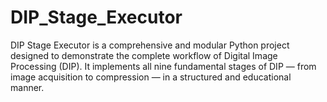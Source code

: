 # DIP_Stage_Executor
DIP Stage Executor is a comprehensive and modular Python project designed to demonstrate the complete workflow of Digital Image Processing (DIP). It implements all nine fundamental stages of DIP — from image acquisition to compression — in a structured and educational manner.
